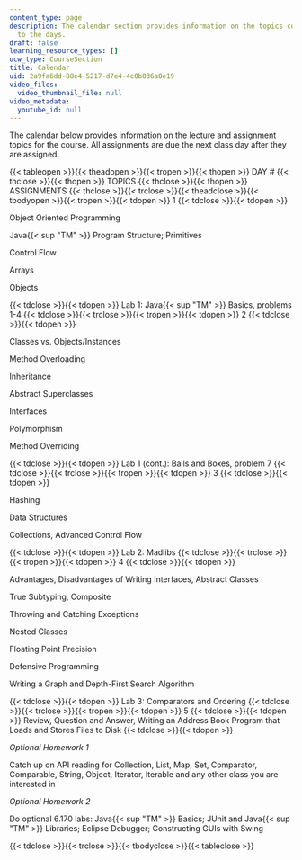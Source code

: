 ```yaml
---
content_type: page
description: The calendar section provides information on the topics corresponding
  to the days.
draft: false
learning_resource_types: []
ocw_type: CourseSection
title: Calendar
uid: 2a9fa6dd-88e4-5217-d7e4-4c0b036a0e19
video_files:
  video_thumbnail_file: null
video_metadata:
  youtube_id: null
---
```

The calendar below provides information on the lecture and assignment topics for the course. All assignments are due the next class day after they are assigned.

{{< tableopen >}}{{< theadopen >}}{{< tropen >}}{{< thopen >}}
DAY #
{{< thclose >}}{{< thopen >}}
TOPICS
{{< thclose >}}{{< thopen >}}
ASSIGNMENTS
{{< thclose >}}{{< trclose >}}{{< theadclose >}}{{< tbodyopen >}}{{< tropen >}}{{< tdopen >}}
1
{{< tdclose >}}{{< tdopen >}}

Object Oriented Programming

Java{{< sup "TM" >}} Program Structure; Primitives

Control Flow

Arrays

Objects

{{< tdclose >}}{{< tdopen >}}
Lab 1: Java{{< sup "TM" >}} Basics, problems 1-4
{{< tdclose >}}{{< trclose >}}{{< tropen >}}{{< tdopen >}}
2
{{< tdclose >}}{{< tdopen >}}

Classes vs. Objects/Instances

Method Overloading

Inheritance

Abstract Superclasses

Interfaces

Polymorphism

Method Overriding

{{< tdclose >}}{{< tdopen >}}
Lab 1 (cont.): Balls and Boxes, problem 7
{{< tdclose >}}{{< trclose >}}{{< tropen >}}{{< tdopen >}}
3
{{< tdclose >}}{{< tdopen >}}

Hashing

Data Structures

Collections, Advanced Control Flow

{{< tdclose >}}{{< tdopen >}}
Lab 2: Madlibs
{{< tdclose >}}{{< trclose >}}{{< tropen >}}{{< tdopen >}}
4
{{< tdclose >}}{{< tdopen >}}

Advantages, Disadvantages of Writing Interfaces, Abstract Classes

True Subtyping, Composite

Throwing and Catching Exceptions

Nested Classes

Floating Point Precision

Defensive Programming

Writing a Graph and Depth-First Search Algorithm

{{< tdclose >}}{{< tdopen >}}
Lab 3: Comparators and Ordering
{{< tdclose >}}{{< trclose >}}{{< tropen >}}{{< tdopen >}}
5
{{< tdclose >}}{{< tdopen >}}
Review, Question and Answer, Writing an Address Book Program that Loads and Stores Files to Disk
{{< tdclose >}}{{< tdopen >}}

_Optional Homework 1_

Catch up on API reading for Collection, List, Map, Set, Comparator, Comparable, String, Object, Iterator, Iterable and any other class you are interested in

_Optional Homework 2_

Do optional 6.170 labs: Java{{< sup "TM" >}} Basics; JUnit and Java{{< sup "TM" >}} Libraries; Eclipse Debugger; Constructing GUIs with Swing

{{< tdclose >}}{{< trclose >}}{{< tbodyclose >}}{{< tableclose >}}